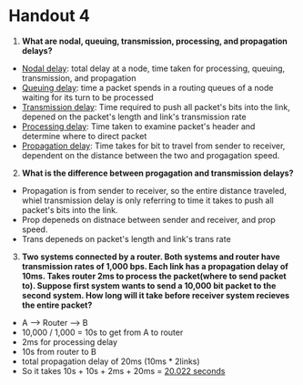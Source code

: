 # Handout 4
1) <b>What are nodal, queuing, transmission, processing, and propagation delays?</b>
  * <ins>Nodal delay</ins>: total delay at a node, time taken for processing, queuing, transmission, and propagation
  * <ins>Queuing delay</ins>: time a packet spends in a routing queues of a node waiting for its turn to be processed
  * <ins>Transmission delay</ins>: Time required to push all packet's bits into the link, depened on the packet's length and link's transmission rate
  * <ins>Processing delay</ins>: Time taken to examine packet's header and determine where to direct packet
  * <ins>Propagation delay</ins>: Time takes for bit to travel from sender to receiver, dependent on the distance between the two and progagation speed.
2)  <b>What is the difference between progagation and transmission delays?</b>
  * Propagation is from sender to receiver, so the entire distance traveled, whiel transmission delay is only referring to time it takes to push all packet's bits into the link.
  * Prop depeneds on distnace between sender and receiver, and prop speed.
  * Trans depeneds on packet's length and link's trans rate
3)  <b>Two systems connected by a router. Both systems and router have transmission rates of 1,000 bps. Each link has a propagation delay of 10ms. Takes router 2ms to process the packet(where to send packet to). Suppose first system wants to send a 10,000 bit packet to the second system. How long will it take before receiver system recieves the entire packet?</b>
  * A --> Router --> B
  * 10,000 / 1,000 = 10s to get from A to router
  * 2ms for processing delay
  * 10s from router to B
  * total propagation delay of 20ms (10ms * 2links)
  * So it takes 10s + 10s + 2ms + 20ms = <ins>20.022 seconds</ins> 